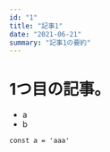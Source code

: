 ```yaml
---
id: "1"
title: "記事1"
date: "2021-06-21"
summary: "記事1の要約"
---
```

# 1つ目の記事。
- a
- b





```
const a = 'aaa'
```

